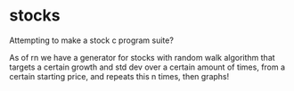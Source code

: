 # stocks

Attempting to make a stock c program suite?

As of rn we have a generator for stocks with random walk algorithm that targets a certain growth and std dev over a certain amount of times, from a certain starting price, and repeats this n times, then graphs!
